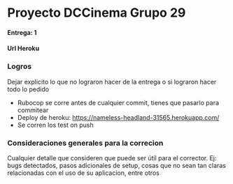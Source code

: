 # Proyecto DCCinema Grupo 29

#### Entrega: 1

#### Url Heroku

### Logros

Dejar explicito lo que no lograron hacer de la entrega o si lograron hacer todo lo pedido

- Rubocop se corre antes de cualquier commit, tienes que pasarlo para commitear
- Deploy de heroku: <https://nameless-headland-31565.herokuapp.com/>
- Se corren los test on push

### Consideraciones generales para la correcion

Cualquier detalle que consideren que puede ser útil para el corrector. Ej:
bugs detectados, pasos adicionales de setup, cosas que no sean tan claras relacionadas con el uso de su aplicacion, entre otros
